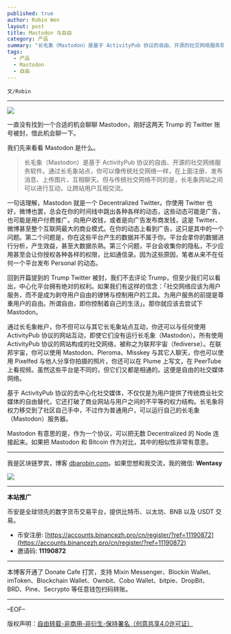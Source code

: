 ```yaml
---
published: true
author: Robin Wen
layout: post
title: Mastodon 与自由
category: 产品
summary: "长毛象（Mastodon）是基于 ActivityPub 协议的自由、开源的社交网络服务软件。通过长毛象站点，你可以像传统社交网络一样，在上面注册、发布消息、上传图片、互相聊天。但与传统社交网络不同的是，长毛象网站之间可以进行互动，让跨站用户互相交流。基于 ActivityPub 协议的去中心化社交媒体，不仅仅是为用户提供了传统商业社交媒体的自由替代，它还打破了商业网站与用户之间的不平等的权力结构。长毛象将权力移交到了社区自己手中，不过作为普通用户，可以运行自己的长毛象（Mastodon）服务器。Mastodon 有意思的是，作为一个协议，可以把无数 Decentralized 的 Node 连接起来。如果把 Mastodon 和 Bitcoin 作为对比，其中的相似性非常有意思。"
tags:
  - 产品
  - Mastodon
  - 自由
---
```


`文/Robin`

***

![](https://cdn.dbarobin.com/rwxjq7d.png)

一直没有找到一个合适的机会聊聊 Mastodon，刚好这两天 Trump 的 Twitter 账号被封，借此机会聊一下。

我们先来看看 Mastodon 是什么。

> 长毛象（Mastodon）是基于 ActivityPub 协议的自由、开源的社交网络服务软件。通过长毛象站点，你可以像传统社交网络一样，在上面注册、发布消息、上传图片、互相聊天。但与传统社交网络不同的是，长毛象网站之间可以进行互动，让跨站用户互相交流。

一句话理解，Mastodon 就是一个 Decentralized Twitter。你使用 Twitter 也好，微博也罢，总会在你的时间线中跳出各种各样的动态，这些动态可能是广告，也可能是用户付费推广。向用户收钱，或者是向广告发布商发钱，这是 Twitter、微博甚至整个互联网最大的商业模式。在你的动态上看到广告，这只是其中的一个问题。第二个问题是，你在这些平台产生的数据并不属于你。平台会拿你的数据进行分析，产生效益，甚至大数据杀熟。第三个问题，平台会收集你的隐私，不少应用甚至会让你授权各种各样的权限，比如通信录。因为这些原因，笔者从来不在任何一个平台发布 Personal 的动态。

回到开篇提到的 Trump Twitter 被封，我们不去评论 Trump，但至少我们可以看出，中心化平台拥有绝对的权利。如果我们有这样的信念：「社交网络应该为用户服务，而不是成为剥夺用户自由的镣铐与控制用户的工具。为用户服务的前提是尊重用户的自由。所谓自由，即你控制着自己的生活」。那你就应该去尝试下 Mastodon。

通过长毛象帐户，你不但可以与其它长毛象站点互动，你还可以与任何使用 ActivityPub 协议的网站互动，即使它们没有运行长毛象（Mastodon）。所有使用 ActivityPub 协议的网站构成的社交网络，被称之为联邦宇宙（fediverse）。在联邦宇宙，你可以使用 Mastodon、Pleroma、Misskey 与其它人聊天，你也可以使用 Pixelfed 与他人分享你拍摄的照片，你还可以在 Plume 上写文，在 PeerTube 上看视频。虽然这些平台是不同的，但它们又都是相通的。这便是自由的社交媒体网络。

基于 ActivityPub 协议的去中心化社交媒体，不仅仅是为用户提供了传统商业社交媒体的自由替代，它还打破了商业网站与用户之间的不平等的权力结构。长毛象将权力移交到了社区自己手中，不过作为普通用户，可以运行自己的长毛象（Mastodon）服务器。

Mastodon 有意思的是，作为一个协议，可以把无数 Decentralized 的 Node 连接起来。如果把 Mastodon 和 Bitcoin 作为对比，其中的相似性非常有意思。

***

我是区块链罗宾，博客 [dbarobin.com](https://dbarobin.com/)。如果您想和我交流，我的微信: **Wentasy**

![](https://cdn.dbarobin.com/v4yywe2.png)

***

**本站推广**

币安是全球领先的数字货币交易平台，提供比特币、以太坊、BNB 以及 USDT 交易。

* 币安注册: [https://accounts.binancezh.pro/cn/register/?ref=11190872](https://accounts.binancezh.pro/cn/register/?ref=11190872)
* 邀请码: **11190872**

***

本博客开通了 Donate Cafe 打赏，支持 Mixin Messenger、Blockin Wallet、imToken、Blockchain Wallet、Ownbit、Cobo Wallet、bitpie、DropBit、BRD、Pine、Secrypto 等任意钱包扫码转账。

<center>
    <div class="--donate-button"
         data-button-id="f8b9df0d-af9a-460d-8258-d3f435445075"
    ></div>
</center>

***

–EOF–

版权声明：[自由转载-非商用-非衍生-保持署名（创意共享4.0许可证）](http://creativecommons.org/licenses/by-nc-nd/4.0/deed.zh)